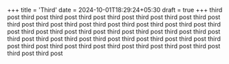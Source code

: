 +++
title = 'Third'
date = 2024-10-01T18:29:24+05:30
draft = true
+++
third post third post third post third post third post third post third post third post
 third post third post third post third post third post third post third post third post
 third post third post third post third post third post third post third post third post
 third post third post third post third post third post third post third post third post
 third post third post third post third post third post third post third post third post